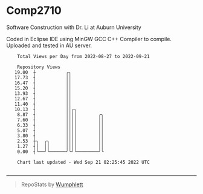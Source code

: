 # Comp2710
Software Construction with Dr. Li at Auburn University

Coded in Eclipse IDE using MinGW GCC C++ Compiler to compile.
Uploaded and tested in AU server.

```
    Total Views per Day from 2022-08-27 to 2022-09-21

    Repository Views
   19.00  ┼           ╭╮
   17.73  ┤           ││
   16.47  ┤           ││
   15.20  ┤           ││
   13.93  ┤           ││
   12.67  ┤           ││
   11.40  ┤           ││
   10.13  ┤           ││╭╮
    8.87  ┤           ││││        ╭╮
    7.60  ┤           ││││        ││
    6.33  ┤           ││││        ││
    5.07  ┤           ││││        ││
    3.80  ┤           ││││        ││
    2.53  ┼╮  ╭╮      ││││        ││
    1.27  ┤│  ││      ││││        ││
    0.00  ┤╰──╯╰──────╯╰╯╰────────╯╰

    Chart last updated - Wed Sep 21 02:25:45 2022 UTC
    
```

---

> RepoStats by [Wumphlett](https://github.com/Wumphlett)
